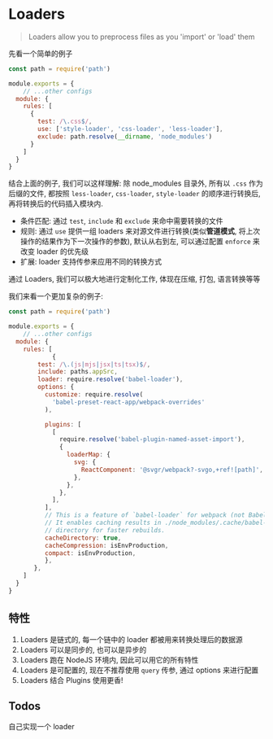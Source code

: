 # Loaders

> Loaders allow you to preprocess files as you 'import' or 'load' them

先看一个简单的例子

```javascript
const path = require('path')

module.exports = {
	// ...other configs
  module: {
    rules: [
      {
        test: /\.css$/,
        use: ['style-loader', 'css-loader', 'less-loader'],
        exclude: path.resolve(__dirname, 'node_modules')
      }
    ]
  }
}
```

结合上面的例子, 我们可以这样理解: 除 node_modules 目录外, 所有以 `.css` 作为后缀的文件, 都按照 `less-loader`, `css-loader`, `style-loader` 的顺序进行转换后, 再将转换后的代码插入模块内.

-  条件匹配: 通过 `test`, `include` 和 `exclude` 来命中需要转换的文件
- 规则: 通过 `use` 提供一组 loaders 来对源文件进行转换(类似**管道模式**, 将上次操作的结果作为下一次操作的参数), 默认从右到左, 可以通过配置 `enforce` 来改变 loader 的优先级
- 扩展: loader 支持传参来应用不同的转换方式

通过 Loaders, 我们可以极大地进行定制化工作, 体现在压缩, 打包, 语言转换等等

我们来看一个更加复杂的例子:

```javascript
const path = require('path')

module.exports = {
	// ...other configs
  module: {
    rules: [
			{
        test: /\.(js|mjs|jsx|ts|tsx)$/,
        include: paths.appSrc,
        loader: require.resolve('babel-loader'),
        options: {
          customize: require.resolve(
            'babel-preset-react-app/webpack-overrides'
          ),

          plugins: [
            [
              require.resolve('babel-plugin-named-asset-import'),
              {
                loaderMap: {
                  svg: {
                    ReactComponent: '@svgr/webpack?-svgo,+ref![path]',
                  },
                },
              },
            ],
          ],
          // This is a feature of `babel-loader` for webpack (not Babel itself).
          // It enables caching results in ./node_modules/.cache/babel-loader/
          // directory for faster rebuilds.
          cacheDirectory: true,
          cacheCompression: isEnvProduction,
          compact: isEnvProduction,
          },
       },
    ]
  }
}
```







## 特性

1. Loaders 是链式的, 每一个链中的 loader 都被用来转换处理后的数据源
2. Loaders 可以是同步的, 也可以是异步的
3. Loaders 跑在 NodeJS 环境内, 因此可以用它的所有特性
4. Loaders 是可配置的, 现在不推荐使用 `query` 传参, 通过 options 来进行配置
5. Loaders 结合 Plugins 使用更香!



## Todos

自己实现一个 loader